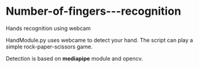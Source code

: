 # Number-of-fingers---recognition
Hands recognition using webcam

HandModule.py uses webcame to detect your hand. The script can play a simple rock-paper-scissors game.

Detection is based on **mediapipe** module and opencv.
